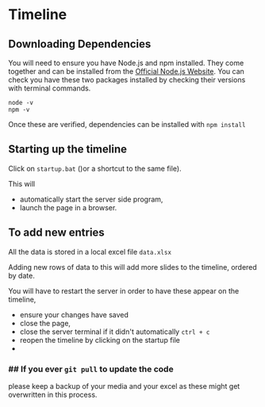 # Timeline

## Downloading Dependencies

You will need to ensure you have Node.js and npm installed. They come together and can be installed from the [Official Node.js Website](https://nodejs.org/en/download).
You can check you have these two packages installed by checking their versions with terminal commands.

```
node -v
npm -v
```

Once these are verified, dependencies can be installed with ``npm install``

## Starting up the timeline

Click on `startup.bat` ()or a shortcut to the same file). 

This will

- automatically start the server side program,
- launch the page in a browser.

## To add new entries

All the data is stored in a local excel file `data.xlsx`

Adding new rows of data to this will add more slides to the timeline, ordered by date.

You will have to restart the server in order to have these appear on the timeline,

- ensure your changes have saved
- close the page,
- close the server terminal if it didn't automatically `ctrl + c`
- reopen the timeline by clicking on the startup file
- 

### ## If you ever `git pull` to update the code

please keep a backup of your media and your excel as these might get overwritten in this process.
